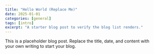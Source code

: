```yaml
---
title: "Hello World (Replace Me)"
date: 2025-01-01
categories: [general]
tags: [intro]
excerpt: "A starter blog post to verify the blog list renders."
---
```


This is a placeholder blog post. Replace the title, date, and content with your own writing to start your blog.

